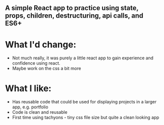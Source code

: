 ## A simple React app to practice using state, props, children, destructuring, api calls, and ES6+

# What I'd change:
* Not much really, it was purely a little react app to gain experience and confidence using react.
* Maybe work on the css a bit more

# What I like:
* Has reusable code that could be used for displaying projects in a larger app, e.g. portfolio
* Code is clean and reusable
* First time using tachyons - tiny css file size but quite a clean looking app
